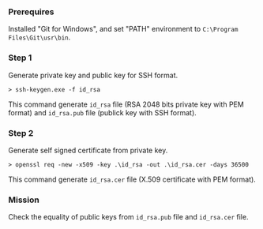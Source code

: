 ### Prerequires

Installed "Git for Windows", and set "PATH" environment to `C:\Program Files\Git\usr\bin`.

### Step 1

Generate private key and public key for SSH format.

```shell
> ssh-keygen.exe -f id_rsa
```

This command generate `id_rsa` file (RSA 2048 bits private key with PEM format)
and `id_rsa.pub` file (publick key with SSH format).

### Step 2

Generate self signed certificate from private key.

```shell
> openssl req -new -x509 -key .\id_rsa -out .\id_rsa.cer -days 36500
```

This command generate `id_rsa.cer` file (X.509 certificate with PEM format).

### Mission

Check the equality of public keys from `id_rsa.pub` file and `id_rsa.cer` file.